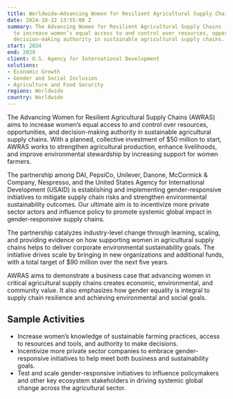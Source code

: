 ```yaml
---
title: Worldwide—Advancing Women for Resilient Agricultural Supply Chains (AWRAS)
date: 2024-10-22 13:55:00 Z
summary: The Advancing Women for Resilient Agricultural Supply Chains (AWRAS) aims
  to increase women’s equal access to and control over resources, opportunities, and
  decision-making authority in sustainable agricultural supply chains.
start: 2024
end: 2029
client: U.S. Agency for International Development
solutions:
- Economic Growth
- Gender and Social Inclusion
- Agriculture and Food Security
regions: Worldwide
country: Worldwide
---
```


The Advancing Women for Resilient Agricultural Supply Chains (AWRAS) aims to increase women’s equal access to and control over resources, opportunities, and decision-making authority in sustainable agricultural supply chains. With a planned, collective investment of $50 million to start, AWRAS works to strengthen agricultural production, enhance livelihoods, and improve environmental stewardship by increasing support for women farmers. 

The partnership among DAI, PepsiCo, Unilever, Danone, McCormick & Company, Nespresso, and the United States Agency for International Development (USAID) is establishing and implementing gender-responsive initiatives to mitigate supply chain risks and strengthen environmental sustainability outcomes. Our ultimate aim is to incentivize more private sector actors and influence policy to promote systemic global impact in gender-responsive supply chains. 

The partnership catalyzes industry-level change through learning, scaling, and providing evidence on how supporting women in agricultural supply chains helps to deliver corporate environmental sustainability goals. The initiative drives scale by bringing in new organizations and additional funds, with a total target of $90 million over the next five years. 

AWRAS aims to demonstrate a business case that advancing women in critical agricultural supply chains creates economic, environmental, and community value. It also emphasizes how gender equality is integral to supply chain resilience and achieving environmental and social goals. 

## Sample Activities

* Increase women’s knowledge of sustainable farming practices, access to resources and tools, and authority to make decisions. 
* Incentivize more private sector companies to embrace gender-responsive initiatives to help meet both business and sustainability goals. 
* Test and scale gender-responsive initiatives to influence policymakers and other key ecosystem stakeholders in driving systemic global change across the agricultural sector.  